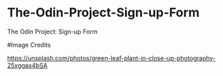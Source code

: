 # The-Odin-Project-Sign-up-Form

The Odin Project: Sign-up Form

#Image Credits

https://unsplash.com/photos/green-leaf-plant-in-close-up-photography-25xggax4bSA
